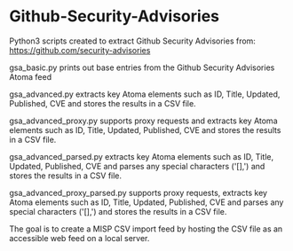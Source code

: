 # Github-Security-Advisories
Python3 scripts created to extract Github Security Advisories from:
https://github.com/security-advisories

gsa_basic.py prints out base entries from the Github Security Advisories Atoma feed

gsa_advanced.py extracts key Atoma elements such as ID, Title, Updated, Published, CVE and stores the results in a CSV file.

gsa_advanced_proxy.py supports proxy requests and extracts key Atoma elements such as ID, Title, Updated, Published, CVE and stores the results in a CSV file.

gsa_advanced_parsed.py extracts key Atoma elements such as ID, Title, Updated, Published, CVE and parses any special characters ('[],') and stores the results in a CSV file.

gsa_advanced_proxy_parsed.py supports proxy requests, extracts key Atoma elements such as ID, Title, Updated, Published, CVE and parses any special characters ('[],') and stores the results in a CSV file.

The goal is to create a MISP CSV import feed by hosting the CSV file as an accessible web feed on a local server.
